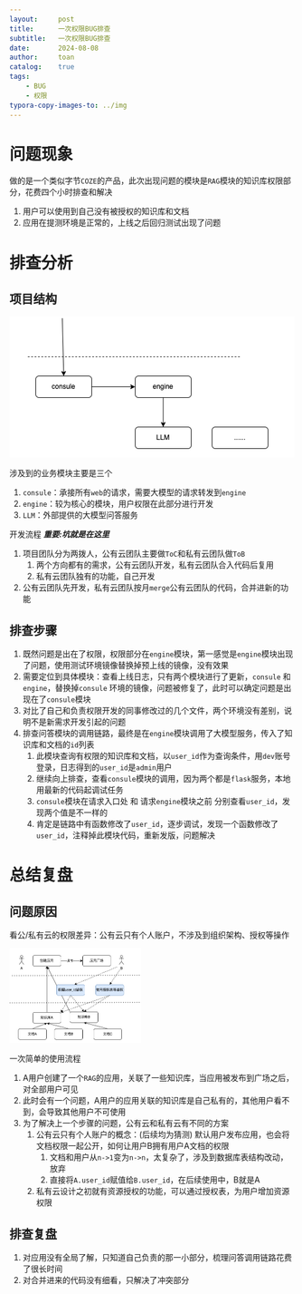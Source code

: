 ```yaml
---
layout:     post
title:      一次权限BUG排查
subtitle:   一次权限BUG排查
date:       2024-08-08
author:     toan
catalog:	true
tags:
    - BUG
    - 权限
typora-copy-images-to: ../img
---
```




# 问题现象

做的是一个类似字节`COZE`的产品，此次出现问题的模块是`RAG`模块的知识库权限部分，花费四个小时排查和解决

1. 用户可以使用到自己没有被授权的知识库和文档
2. 应用在提测环境是正常的，上线之后回归测试出现了问题

# 排查分析

## 项目结构

![image-20240808上午90609708](../img/image-20240808上午90609708.png)

涉及到的业务模块主要是三个

1. `consule`：承接所有`web`的请求，需要大模型的请求转发到`engine`
2. `engine`：较为核心的模块，用户权限在此部分进行开发
3. `LLM`：外部提供的大模型问答服务



开发流程 ***重要:坑就是在这里***

1. 项目团队分为两拨人，公有云团队主要做`ToC`和私有云团队做`ToB`
   1. 两个方向都有的需求，公有云团队开发，私有云团队合入代码后复用
   2. 私有云团队独有的功能，自己开发
2. 公有云团队先开发，私有云团队按月`merge`公有云团队的代码，合并进新的功能

## 排查步骤

1. 既然问题是出在了权限，权限部分在`engine`模块，第一感觉是`engine`模块出现了问题，使用测试环境镜像替换掉预上线的镜像，没有效果
2. 需要定位到具体模块：查看上线日志，只有两个模块进行了更新，`consule` 和 `engine`，替换掉`consule` 环境的镜像，问题被修复了，此时可以确定问题是出现在了`consule`模块
3. 对比了自己和负责权限开发的同事修改过的几个文件，两个环境没有差别，说明不是新需求开发引起的问题
4. 排查问答模块的调用链路，最终是在`engine`模块调用了大模型服务，传入了知识库和文档的`id`列表
   1. 此模块查询有权限的知识库和文档，以`user_id`作为查询条件，用`dev`账号登录，日志得到的`user_id`是`admin`用户
   2. 继续向上排查，查看`consule`模块的调用，因为两个都是`flask`服务，本地用最新的代码起调试任务
   3. `consule`模块在请求入口处 和 请求`engine`模块之前 分别查看`user_id`，发现两个值是不一样的
   4. 肯定是链路中有函数修改了`user_id`，逐步调试，发现一个函数修改了`user_id`，注释掉此模块代码，重新发版，问题解决

# 总结复盘

## 问题原因

看公/私有云的权限差异：公有云只有个人账户，不涉及到组织架构、授权等操作

<img src="../img/image-20240808上午94429088.png" alt="image-20240808上午94429088" style="zoom: 50%;" />

一次简单的使用流程

1. A用户创建了一个`RAG`的应用，关联了一些知识库，当应用被发布到广场之后，对全部用户可见
2. 此时会有一个问题，A用户的应用关联的知识库是自己私有的，其他用户看不到，会导致其他用户不可使用
3. 为了解决上一个步骤的问题，公有云和私有云有不同的方案
   1. 公有云只有个人账户的概念：(后续均为猜测) 默认用户发布应用，也会将文档权限一起公开，如何让用户B拥有用户A文档的权限
      1. 文档和用户从`n->1`变为`n->n`，太复杂了，涉及到数据库表结构改动，放弃
      2. 直接将`A.user_id`赋值给`B.user_id`，在后续使用中，B就是A
   2. 私有云设计之初就有资源授权的功能，可以通过授权表，为用户增加资源权限

## 排查复盘

1. 对应用没有全局了解，只知道自己负责的那一小部分，梳理问答调用链路花费了很长时间
2. 对合并进来的代码没有细看，只解决了冲突部分